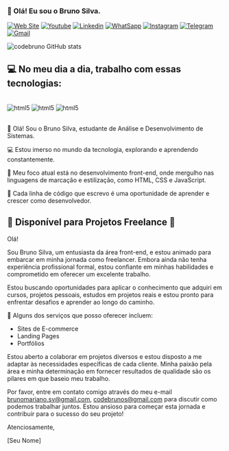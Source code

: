 ### 👋 Olá! Eu sou o Bruno Silva.

[![Web Site](https://img.shields.io/badge/website-000000?style=for-the-badge&logo=About.me&logoColor=white)]()
[![Youtube](https://img.shields.io/badge/YouTube-FF0000?style=for-the-badge&logo=youtube&logoColor=white)](https://www.youtube.com/@codebrunos)
[![Linkedin](https://img.shields.io/badge/LinkedIn-0077B5?style=for-the-badge&logo=linkedin&logoColor=white)](https://www.linkedin.com/in/bruno-silva-75bab0192/)
[![WhatSapp](https://img.shields.io/badge/WhatsApp-25D366?style=for-the-badge&logo=whatsapp&logoColor=white)](https://web.whatsapp.com/)
[![Instagram](https://img.shields.io/badge/Instagram-E4405F?style=for-the-badge&logo=instagram&logoColor=white)](https://www.instagram.com/codebrunos/?next=%2F)
[![Telegram](https://img.shields.io/badge/Telegram-2CA5E0?style=for-the-badge&logo=telegram&logoColor=white)](https://web.telegram.org/k/)
[![Gmail](https://img.shields.io/badge/Gmail-D14836?style=for-the-badge&logo=gmail&logoColor=white)](https://mail.google.com/mail/u/7/#inbox)

![codebruno GitHub stats](https://github-readme-stats.vercel.app/api?username=codebruno&show_icons=true&theme=radical)

## 💻 No meu dia a dia, trabalho com essas tecnologias:

<div style="display:  inline_block"><br>
    <img align="center" alt="html5" src="https://img.shields.io/badge/HTML5-E34F26?style=for-the-badge&logo=html5&logoColor=white" />
    <img align="center" alt="html5" src="https://img.shields.io/badge/CSS3-1572B6?style=for-the-badge&logo=css3&logoColor=white" />
    <img align="center" alt="html5" src="https://img.shields.io/badge/JavaScript-323330?style=for-the-badge&logo=javascript&logoColor=F7DF1E" />
</div><br>

👋 Olá! Sou o Bruno Silva, estudante de Análise e Desenvolvimento de Sistemas.

💻 Estou imerso no mundo da tecnologia, explorando e aprendendo constantemente.

📘 Meu foco atual está no desenvolvimento front-end, onde mergulho nas linguagens de marcação e estilização, como HTML, CSS e JavaScript.

🚀 Cada linha de código que escrevo é uma oportunidade de aprender e crescer como desenvolvedor.

## 🌟 Disponível para Projetos Freelance 🌟

Olá!

Sou Bruno Silva, um entusiasta da área front-end, e estou animado para embarcar em minha jornada como freelancer. Embora ainda não tenha experiência profissional formal, estou confiante em minhas habilidades e comprometido em oferecer um excelente trabalho.

Estou buscando oportunidades para aplicar o conhecimento que adquiri em cursos, projetos pessoais, estudos em projetos reais e estou pronto para enfrentar desafios e aprender ao longo do caminho.

🔧 Alguns dos serviços que posso oferecer incluem:
- Sites de E-commerce
- Landing Pages
- Portfólios

Estou aberto a colaborar em projetos diversos e estou disposto a me adaptar às necessidades específicas de cada cliente. Minha paixão pela área e minha determinação em fornecer resultados de qualidade são os pilares em que baseio meu trabalho.

Por favor, entre em contato comigo através do meu e-mail brunomariano.sv@gmail.com, codebrunos@gmail.com para discutir como podemos trabalhar juntos. Estou ansioso para começar esta jornada e contribuir para o sucesso do seu projeto!

Atenciosamente,

[Seu Nome]

